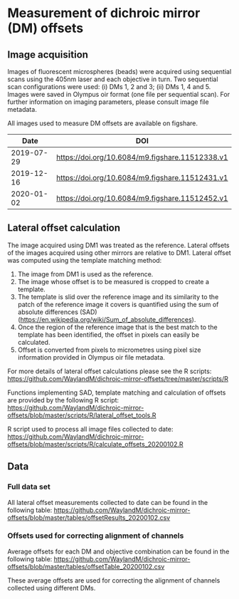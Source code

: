 # Measurement of dichroic mirror (DM) offsets

## Image acquisition

Images of fluorescent microspheres (beads) were acquired using sequential scans using the 405nm laser and each objective in turn. Two sequential scan configurations were used: (i) DMs 1, 2 and 3; (ii) DMs 1, 4 and 5. Images were saved in Olympus oir format (one file per sequential scan). For further information on imaging parameters, please consult image file metadata.

All images used to measure DM offsets are available on figshare.

| Date | DOI |
|---|---|
| 2019-07-29 | https://doi.org/10.6084/m9.figshare.11512338.v1 |
| 2019-12-16 | https://doi.org/10.6084/m9.figshare.11512431.v1 |
| 2020-01-02 | https://doi.org/10.6084/m9.figshare.11512452.v1 |


## Lateral offset calculation

The image acquired using DM1 was treated as the reference. Lateral offsets of the images acquired using other mirrors are relative to DM1. Lateral offset was computed using the template matching method:

1. The image from DM1 is used as the reference.
2. The image whose offset is to be measured is cropped to create a template.
3. The template is slid over the reference image and its similarity to the patch of the reference image it covers is quantified using the sum of absolute differences (SAD) (https://en.wikipedia.org/wiki/Sum_of_absolute_differences).
4. Once the region of the reference image that is the best match to the template has been identified, the offset in pixels can easily be calculated.
5. Offset is converted from pixels to micrometres using pixel size information provided in Olympus oir file metadata.

For more details of lateral offset calculations please see the R scripts:
https://github.com/WaylandM/dichroic-mirror-offsets/tree/master/scripts/R

Functions implementing SAD, template matching and calculation of offsets are provided by the following R script:
https://github.com/WaylandM/dichroic-mirror-offsets/blob/master/scripts/R/lateral_offset_tools.R

R script used to process all image files collected to date:
https://github.com/WaylandM/dichroic-mirror-offsets/blob/master/scripts/R/calculate_offsets_20200102.R


## Data

### Full data set
All lateral offset measurements collected to date can be found in the following table:
https://github.com/WaylandM/dichroic-mirror-offsets/blob/master/tables/offsetResults_20200102.csv

### Offsets used for correcting alignment of channels
Average offsets for each DM and objective combination can be found in the following table:
https://github.com/WaylandM/dichroic-mirror-offsets/blob/master/tables/offsetTable_20200102.csv

These average offsets are used for correcting the alignment of channels collected using different DMs.

